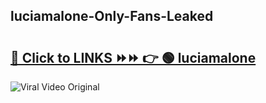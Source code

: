 
 ## luciamalone-Only-Fans-Leaked

# <h2><a href="https://clipsfans.com/luciamalone&ref=git">🔗 Click to LINKS ⏩⏩ 👉 🟢 luciamalone </a></h2>

<a href="https://clipsfans.com/luciamalone&ref=git" rel="nofollow" data-target="animated-image.originalLink"><img src="https://i.ibb.co.com/xMMVF88/686577567.gif" alt="Viral Video Original" style="max-width: 100%; display: inline-block;" data-target="animated-image.originalImage"></a>
